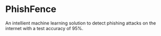 # PhishFence
An intellient machine learning solution to detect phishing attacks on the internet with a test accuracy of 95%.
